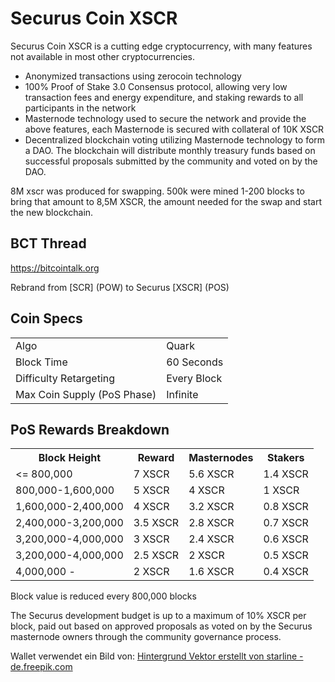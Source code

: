 Securus Coin XSCR
=====================================

Securus Coin XSCR is a cutting edge cryptocurrency, with many features not available in most other cryptocurrencies.
- Anonymized transactions using zerocoin technology
- 100% Proof of Stake 3.0 Consensus protocol, allowing very low transaction fees and energy expenditure, and staking rewards to all participants in the network
- Masternode technology used to secure the network and provide the above features, each Masternode is secured
  with collateral of 10K XSCR
- Decentralized blockchain voting utilizing Masternode technology to form a DAO. The blockchain will distribute monthly treasury funds based on successful proposals submitted by the community and voted on by the DAO.

8M xscr was produced for swapping. 500k were mined 1-200 blocks to bring that amount to 8,5M XSCR, the amount needed for the swap and start the new blockchain.


## BCT Thread ##

https://bitcointalk.org

Rebrand from [SCR] (POW) to Securus [XSCR] (POS)

## Coin Specs ##
<table>
<tr><td>Algo</td><td>Quark</td></tr>
<tr><td>Block Time</td><td>60 Seconds</td></tr>
<tr><td>Difficulty Retargeting</td><td>Every Block</td></tr>
<tr><td>Max Coin Supply (PoS Phase)</td><td>Infinite</td></tr>
</table>

## PoS Rewards Breakdown ##

<table>
<th>Block Height</th><th>Reward</th><th>Masternodes</th><th>Stakers</th>
<tr><td><= 800,000</td><td>7 XSCR</td><td>5.6 XSCR</td><td>1.4 XSCR</td></tr>
<tr><td>800,000-1,600,000</td><td>5 XSCR</td><td>4 XSCR</td><td>1 XSCR</td></tr>
<tr><td>1,600,000-2,400,000</td><td>4 XSCR</td><td>3.2 XSCR</td><td>0.8 XSCR</td></tr>
<tr><td>2,400,000-3,200,000</td><td>3.5 XSCR</td><td>2.8 XSCR</td><td>0.7 XSCR</td></tr>
<tr><td>3,200,000-4,000,000</td><td>3 XSCR</td><td>2.4 XSCR</td><td>0.6 XSCR</td></tr>
<tr><td>3,200,000-4,000,000</td><td>2.5 XSCR</td><td>2 XSCR</td><td>0.5 XSCR</td></tr>


<tr><td>4,000,000 - </td><td>2 XSCR</td><td>1.6 XSCR</td><td>0.4 XSCR</td></tr>
</table>
Block value is reduced every 800,000 blocks

The Securus development budget is up to a maximum of 10% XSCR per block, paid out based on approved proposals as voted on by the Securus masternode owners through the community governance process.

Wallet verwendet ein Bild von:
<a href="https://de.freepik.com/vektoren/hintergrund">Hintergrund Vektor erstellt von starline - de.freepik.com</a>
